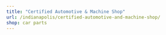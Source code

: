 ```yaml
---
title: "Certified Automotive & Machine Shop"
url: /indianapolis/certified-automotive-and-machine-shop/
shop: car parts
---
```

